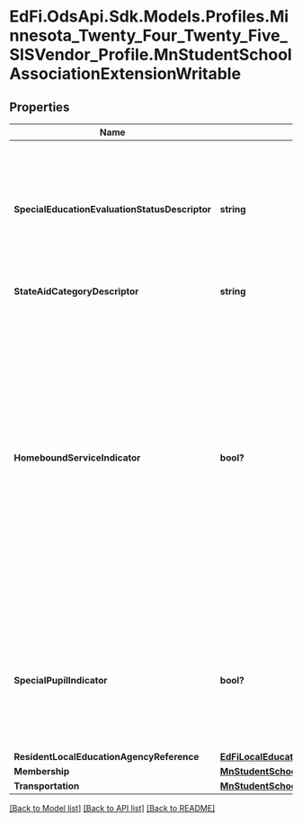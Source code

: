 # EdFi.OdsApi.Sdk.Models.Profiles.Minnesota_Twenty_Four_Twenty_Five_SISVendor_Profile.MnStudentSchoolAssociationExtensionWritable

## Properties

Name | Type | Description | Notes
------------ | ------------- | ------------- | -------------
**SpecialEducationEvaluationStatusDescriptor** | **string** | An indicator of the students&#39; need for and participation in special education programs during this enrollment period. | [optional] 
**StateAidCategoryDescriptor** | **string** | State Aid Category. | [optional] 
**HomeboundServiceIndicator** | **bool?** | The Homebound Service Indicator is used to validate Membership Days for students who have no Attendance Days. It is an indication of whether students were medically confined to their home and received instruction in the home during the enrollment period. | [optional] 
**SpecialPupilIndicator** | **bool?** | An indicator representing a Student  who qualifies as a Special Pupil for Care and Treatment at some time during the school year. | [optional] 
**ResidentLocalEducationAgencyReference** | [**EdFiLocalEducationAgencyReference**](EdFiLocalEducationAgencyReference.md) |  | [optional] 
**Membership** | [**MnStudentSchoolAssociationMembershipWritable**](MnStudentSchoolAssociationMembershipWritable.md) |  | [optional] 
**Transportation** | [**MnStudentSchoolAssociationTransportationWritable**](MnStudentSchoolAssociationTransportationWritable.md) |  | [optional] 

[[Back to Model list]](../README.md#documentation-for-models) [[Back to API list]](../README.md#documentation-for-api-endpoints) [[Back to README]](../README.md)

